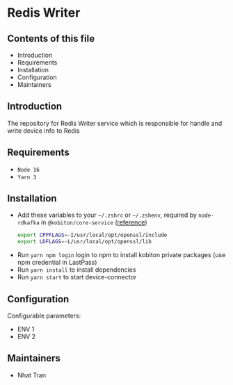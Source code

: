 # Redis Writer

Contents of this file
---------------------

 * Introduction
 * Requirements
 * Installation
 * Configuration
 * Maintainers


Introduction
------------

The repository for Redis Writer service which is responsible for handle and write device info to Redis


Requirements
------------

 * `Node 16`
 * `Yarn 3`


Installation
------------

 * Add these variables to your `~/.zshrc` or `~/.zshenv`, required by `node-rdkafka` in `@kobiton/core-service` ([reference](https://github.com/Blizzard/node-rdkafka#mac-os-high-sierra--mojave))
    ```sh
    export CPPFLAGS=-I/usr/local/opt/openssl/include
    export LDFLAGS=-L/usr/local/opt/openssl/lib
    ```
 * Run `yarn npm login` login to npm to install kobiton private packages (use npm credential in LastPass)
 * Run `yarn install` to install dependencies
 * Run `yarn start` to start device-connector


Configuration
-------------

Configurable parameters:
 * ENV 1
 * ENV 2


Maintainers
-----------

 * Nhat Tran
